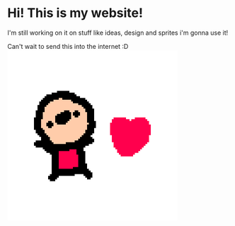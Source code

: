 # Hi! This is my website!

I'm still working on it on stuff like ideas, design and sprites i'm gonna use it!

Can't wait to send this into the internet :D
![lovely](./assets/images/lovely.png)
